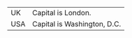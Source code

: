 <!DOCTYPE HTML PUBLIC "-//W3C//DTD HTML 4.01//EN" "http://www.w3.org/TR/html4/strict.dtd">  
<html>  
<head>  
<meta http-equiv="Content-Type" content="text/html; charset=iso-8859-1">  
<title>abbr td example</title>  
</head>  
<body>  
<table>  
<tr>  
<td abbr="United Kingdom">UK</td>  
<td>Capital is London.</td>  
</tr>  
<tr>  
<td abbr="United States of America">USA</td>  
<td>Capital is Washington, D.C.</td>  
</tr>  
</table>  
</body>  
</html
